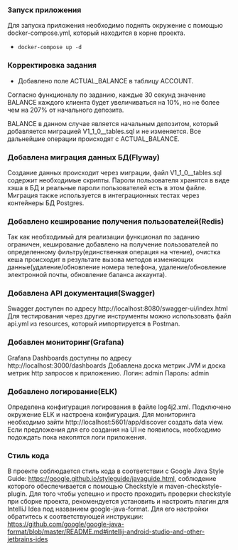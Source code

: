 ### Запуск приложения

Для запуска приложения необходимо поднять окружение с помощью docker-compose.yml,
который находится в корне проекта.

- `docker-compose up -d`

### Корректировка задания

- Добавлено поле ACTUAL_BALANCE в таблицу ACCOUNT.

Согласно функционалу по заданию, каждые 30 секунд значение BALANCE каждого клиента будет увеличиваться на 10%,
но не более чем на 207% от начального депозита.

BALANCE в данном случае является начальным депозитом,
который добавляется миграцией V1_1_0__tables.sql и не изменяется.
Все дальнейшие операции происходят с ACTUAL_BALANCE.

### Добавлена миграция данных БД(Flyway)

Создание данных происходит через миграции, файл V1_1_0__tables.sql содержит необходимые скрипты.
Пароли пользователя хранятся в виде хэша в БД и реальные пароли пользователей есть в этом файле.
Миграция также используется в интеграционных тестах через контейнеры БД Postgres.

### Добавлено кеширование получения пользователей(Redis)

Так как необходимый для реализации функционал по заданию ограничен,
кеширование добавлено на получение пользователей по определенному фильтру(единственная операция на чтение),
очистка кеша происходит в результате вызова методов изменяющих
данные(удаление/обновление номера телефона, удаление/обновление электронной почты, обновление баланса аккаунта).

### Добавлена API документация(Swagger)

Swagger доступен по адресу http://localhost:8080/swagger-ui/index.html
Для тестирования через другие инструменты можно использовать файл api.yml из resources,
который импортируется в Postman.

### Добавлен мониторинг(Grafana)

Grafana Dashboards доступны по адресу http://localhost:3000/dashboards
Добавлена доска метрик JVM и доска метрик http запросов к приложению.
Логин: admin
Пароль: admin

### Добавлено логирование(ELK)

Определена конфигурация логирования в файле log4j2.xml. Подключено окружение ELK и настроена конфигурация.
Для мониторинга необходимо зайти http://localhost:5601/app/discover создать data view. Если
предложения для его создания на UI не появилось, необходимо подождать пока накопятся логи приложения.

### Стиль кода

В проекте соблюдается стиль кода в соответствии с Google Java Style
Guide: https://google.github.io/styleguide/javaguide.html, соблюдение которого обеспечивается с помощью Checkstyle и
maven-checkstyle-plugin.
Для того чтобы успешно и просто проходить проверки checkstyle при сборке проекта, рекомендуется установить и настроить
плагин для IntelliJ Idea под названием google-java-format. Для его настройки обратитесь к соответствующей
инструкции: https://github.com/google/google-java-format/blob/master/README.md#intellij-android-studio-and-other-jetbrains-ides


